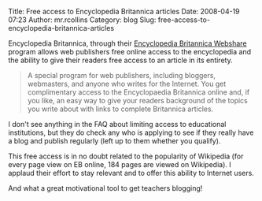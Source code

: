 Title: Free access to Encyclopedia Britannica articles
Date: 2008-04-19 07:23
Author: mr.rcollins
Category: blog
Slug: free-access-to-encyclopedia-britannica-articles

Encyclopedia Britannica, through their [Encyclopedia Britannica
Webshare][] program allows web publishers free online access to the
encyclopedia and the ability to give their readers free access to an
article in its entirety.

> A special program for web publishers, including bloggers, webmasters,
> and anyone who writes for the Internet. You get complimentary access
> to the Encyclopaedia Britannica online and, if you like, an easy way
> to give your readers background of the topics you write about with
> links to complete Britannica articles.

I don't see anything in the FAQ about limiting access to educational
institutions, but they do check any who is applying to see if they
really have a blog and publish regularly (left up to them whether you
qualify).

This free access is in no doubt related to the popularity of Wikipedia
(for every page view on EB online, 184 pages are viewed on Wikipedia). I
applaud their effort to stay relevant and to offer this ability to
Internet users.

And what a great motivational tool to get teachers blogging!

  [Encyclopedia Britannica Webshare]: http://britannicanet.com/
